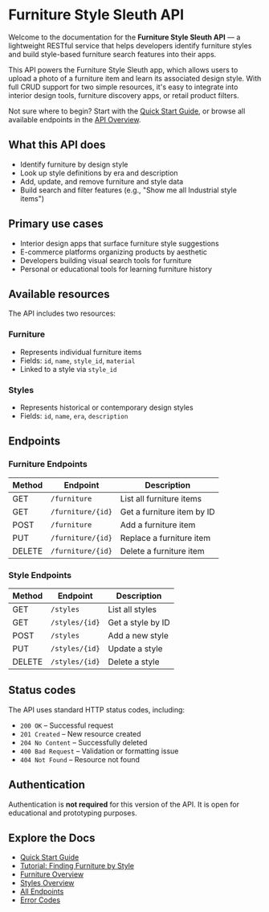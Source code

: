 
# Furniture Style Sleuth API

Welcome to the documentation for the **Furniture Style Sleuth API** — a lightweight RESTful service that helps developers identify furniture styles and build style-based furniture search features into their apps.

This API powers the Furniture Style Sleuth app, which allows users to upload a photo of a furniture item and learn its associated design style. With full CRUD support for two simple resources, it's easy to integrate into interior design tools, furniture discovery apps, or retail product filters.

Not sure where to begin? Start with the [Quick Start Guide](quickstart.md), or browse all available endpoints in the [API Overview](topic-list.md).


## What this API does

- Identify furniture by design style
- Look up style definitions by era and description
- Add, update, and remove furniture and style data
- Build search and filter features (e.g., "Show me all Industrial style items")

## Primary use cases

- Interior design apps that surface furniture style suggestions
- E-commerce platforms organizing products by aesthetic
- Developers building visual search tools for furniture
- Personal or educational tools for learning furniture history


## Available resources

The API includes two resources:

### Furniture
- Represents individual furniture items
- Fields: `id`, `name`, `style_id`, `material`
- Linked to a style via `style_id`

### Styles
- Represents historical or contemporary design styles
- Fields: `id`, `name`, `era`, `description`

## Endpoints

### Furniture Endpoints

| Method | Endpoint            | Description                |
|--------|---------------------|----------------------------|
| GET    | `/furniture`        | List all furniture items   |
| GET    | `/furniture/{id}`   | Get a furniture item by ID |
| POST   | `/furniture`        | Add a furniture item       |
| PUT    | `/furniture/{id}`   | Replace a furniture item   |
| DELETE | `/furniture/{id}`   | Delete a furniture item    |

### Style Endpoints

| Method | Endpoint          | Description              |
|--------|-------------------|--------------------------|
| GET    | `/styles`         | List all styles          |
| GET    | `/styles/{id}`    | Get a style by ID        |
| POST   | `/styles`         | Add a new style          |
| PUT    | `/styles/{id}`    | Update a style           |
| DELETE | `/styles/{id}`    | Delete a style           |

## Status codes

The API uses standard HTTP status codes, including:

- `200 OK` – Successful request
- `201 Created` – New resource created
- `204 No Content` – Successfully deleted
- `400 Bad Request` – Validation or formatting issue
- `404 Not Found` – Resource not found


## Authentication

Authentication is **not required** for this version of the API. It is open for educational and prototyping purposes.

## Explore the Docs

- [Quick Start Guide](quickstart.md)
- [Tutorial: Finding Furniture by Style](tutorials/tutorial-find-furniture-by-style.md)
- [Furniture Overview](reference/furniture.md)
- [Styles Overview](reference/styles.md)
- [All Endpoints](topic-list.md)
- [Error Codes](errors.md)